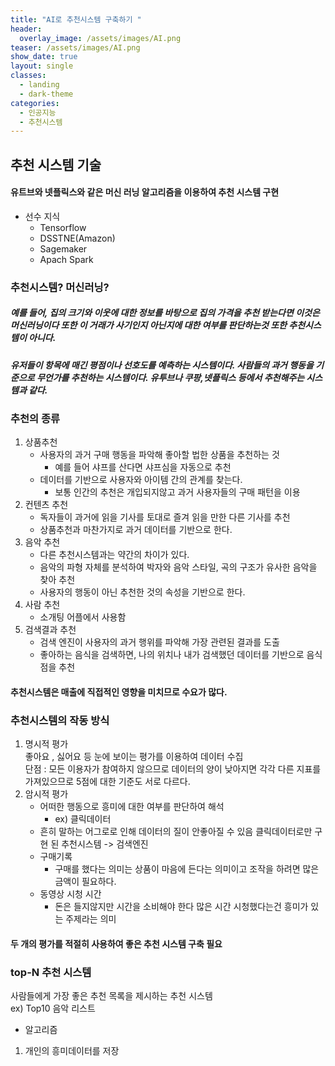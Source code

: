 ```yaml
---
title: "AI로 추천시스템 구축하기 "
header:
  overlay_image: /assets/images/AI.png
teaser: /assets/images/AI.png
show_date: true
layout: single
classes:
  - landing
  - dark-theme
categories:
  - 인공지능
  - 추천시스템
---
```


## 추천 시스템 기술

#### 유트브와 넷플릭스와 같은 머신 러닝 알고리즘을 이용하여 추천 시스템 구현

- 선수 지식
  - Tensorflow
  - DSSTNE(Amazon)
  - Sagemaker
  - Apach Spark

### 추천시스템? 머신러닝?

##### 예를 들어, 집의 크기와 이웃에 대한 정보를 바탕으로 집의 가격을 추천 받는다면 이것은 머신러닝이다 또한 이 거래가 사기인지 아닌지에 대한 여부를 판단하는것 또한 추천시스템이 아니다.

##### 유저들이 항목에 매긴 평점이나 선호도를 예측하는 시스템이다. 사람들의 과거 행동을 기준으로 무언가를 추천하는 시스템이다. 유투브나 쿠팡,넷플릭스 등에서 추천해주는 시스템과 같다.

### 추천의 종류

1. 상품추천
   - 사용자의 과거 구매 행동을 파악해 좋아할 법한 상품을 추천하는 것
     - 예를 들어 샤프를 산다면 샤프심을 자동으로 추천
   - 데이터를 기반으로 사용자와 아이템 간의 관계를 찾는다.
     - 보통 인간의 추천은 개입되지않고 과거 사용자들의 구매 패턴을 이용
2. 컨텐츠 추천
   - 독자들이 과거에 읽을 기사를 토대로 즐겨 읽을 만한 다른 기사를 추천
   - 상품추천과 마찬가지로 과거 데이터를 기반으로 한다.
3. 음악 추천
   - 다른 추천시스템과는 약간의 차이가 있다.
   - 음악의 파형 자체를 분석하여 박자와 음악 스타일, 곡의 구조가 유사한 음악을 찾아 추천
   - 사용자의 행동이 아닌 추천한 것의 속성을 기반으로 한다.
4. 사람 추천
   - 소개팅 어플에서 사용함
5. 검색결과 추천
   - 검색 엔진이 사용자의 과거 행위를 파악해 가장 관련된 결과를 도출
   - 좋아하는 음식을 검색하면, 나의 위치나 내가 검색했던 데이터를 기반으로 음식점을 추천

#### 추천시스템은 매출에 직접적인 영향을 미치므로 수요가 많다.

### 추천시스템의 작동 방식

1. 명시적 평가  
   좋아요 , 싫어요 등 눈에 보이는 평가를 이용하여 데이터 수집  
   단점 : 모든 이용자가 참여하지 않으므로 데이터의 양이 낮아지면 각각 다른 지표를 가져있으므로 5점에 대한 기준도 서로 다르다.
2. 암시적 평가
   - 어떠한 행동으로 흥미에 대한 여부를 판단하여 해석
     - ex) 클릭데이터
   - 흔히 말하는 어그로로 인해 데이터의 질이 안좋아질 수 있음 클릭데이터로만 구현 된 추천시스템 -> 검색엔진
   - 구매기록
     - 구매를 했다는 의미는 상품이 마음에 든다는 의미이고 조작을 하려면 많은 금액이 필요하다.
   - 동영상 시청 시간
     - 돈은 들지않지만 시간을 소비해야 한다 많은 시간 시청했다는건 흥미가 있는 주제라는 의미

#### 두 개의 평가를 적절히 사용하여 좋은 추천 시스템 구축 필요

### top-N 추천 시스템

사람들에게 가장 좋은 추천 목록을 제시하는 추천 시스템  
ex) Top10 음악 리스트

- 알고리즘

1. 개인의 흥미데이터를 저장
